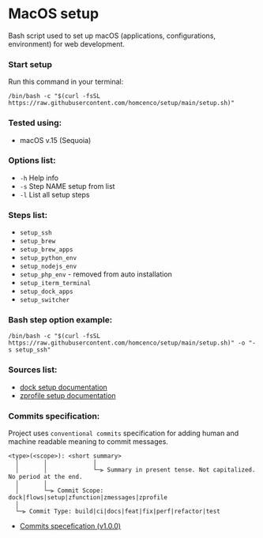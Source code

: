 # MacOS setup
Bash script used to set up macOS (applications, configurations, environment) for web development.

### Start setup
Run this command in your terminal:
```shell
/bin/bash -c "$(curl -fsSL https://raw.githubusercontent.com/homcenco/setup/main/setup.sh)"
```
### Tested using:
- macOS v.15 (Sequoia)

### Options list:
- `-h` Help info
- `-s` Step NAME setup from list
- `-l` List all setup steps

### Steps list:
- `setup_ssh`
- `setup_brew`
- `setup_brew_apps`
- `setup_python_env`
- `setup_nodejs_env`
- `setup_php_env` - removed from auto installation
- `setup_iterm_terminal`
- `setup_dock_apps`
- `setup_switcher`

### Bash step option example:
```shell
/bin/bash -c "$(curl -fsSL https://raw.githubusercontent.com/homcenco/setup/main/setup.sh)" -o "-s setup_ssh"
```

### Sources list:
- [dock setup documentation](https://github.com/homcenco/setup/tree/main/dock)
- [zprofile setup documentation](https://github.com/homcenco/setup/tree/main/zprofile)

### Commits specification:
Project uses `conventional commits` specification for adding human and machine readable meaning to commit messages.
```
<type>(<scope>): <short summary>
  │       │             │
  │       │             └─⫸ Summary in present tense. Not capitalized. No period at the end.
  │       │
  │       └─⫸ Commit Scope: dock|flows|setup|zfunction|zmessages|zprofile
  │
  └─⫸ Commit Type: build|ci|docs|feat|fix|perf|refactor|test
```
- [Commits specefication (v1.0.0)](https://www.conventionalcommits.org/en/v1.0.0/)
